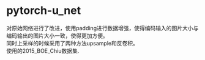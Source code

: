 # pytorch-u_net
对原始网络进行了改进，使用padding进行数据增强，使得编码输入的图片大小与编码输出的图片大小一致，使得更加方便。   
同时上采样的时候采用了两种方法upsample和反卷积。    
使用的2015_BOE_Chiu数据集.
